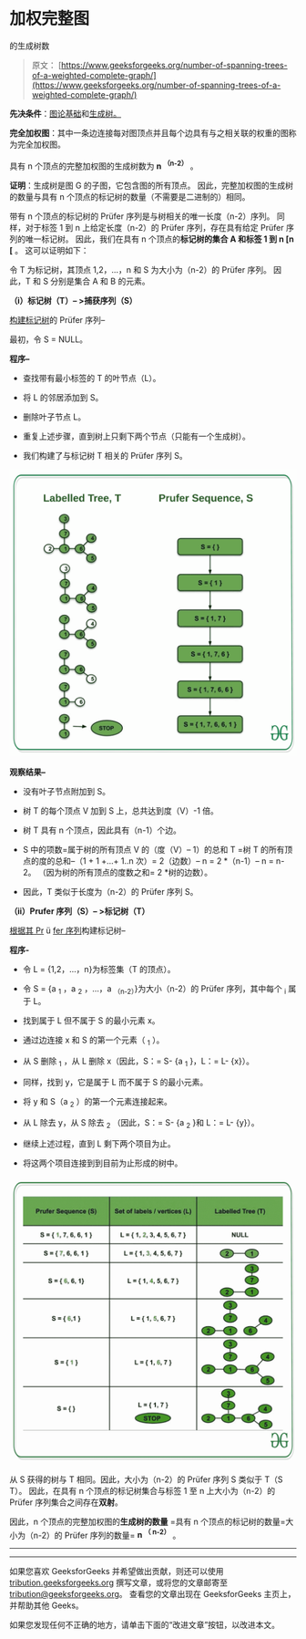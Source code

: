 # 加权完整图

的生成树数

> 原文： [https://www.geeksforgeeks.org/number-of-spanning-trees-of-a-weighted-complete-graph/](https://www.geeksforgeeks.org/number-of-spanning-trees-of-a-weighted-complete-graph/)

**先决条件**：[图论基础](https://www.geeksforgeeks.org/mathematics-graph-theory-basics-set-1/)和[生成树。](https://en.wikipedia.org/wiki/Spanning_tree)

**完全加权图**：其中一条边连接每对图顶点并且每个边具有与之相关联的权重的图称为完全加权图。

具有 n 个顶点的完整加权图的生成树数为 **n <sup>（n-2）</sup>** 。

**证明**：生成树是图 G 的子图，它包含图的所有顶点。 因此，完整加权图的生成树的数量与具有 n 个顶点的标记树的数量（不需要是二进制的）相同。

带有 n 个顶点的标记树的 Prüfer 序列是与树相关的唯一长度（n-2）序列。 同样，对于标签 1 到 n 上给定长度（n-2）的 Prüfer 序列，存在具有给定 Prüfer 序列的唯一标记树。 因此，我们在具有 n 个顶点的**标记树的集合 A 和标签 1 到 n [n [** 。 这可以证明如下：

令 T 为标记树，其顶点 1,2，…，n 和 S 为大小为（n-2）的 Prüfer 序列。 因此，T 和 S 分别是集合 A 和 B 的元素。

**（i）标记树（T）– >捕获序列（S）**

<u>构建标记树</u>的 Prüfer 序列–

最初，令 S = NULL。

**程序–**

*   查找带有最小标签的 T 的叶节点（L）。

*   将 L 的邻居添加到 S。

*   删除叶子节点 L。

*   重复上述步骤，直到树上只剩下两个节点（只能有一个生成树）。

*   我们构建了与标记树 T 相关的 Prüfer 序列 S。

![](img/4a1b0c44c414dce56ff31661a244f39a.png)

**观察结果–**

*   没有叶子节点附加到 S。

*   树 T 的每个顶点 V 加到 S 上，总共达到度（V）-1 倍。

*   树 T 具有 n 个顶点，因此具有（n-1）个边。

*   S 中的项数=属于树的所有顶点 V 的（度（V）– 1）的总和 T =树 T 的所有顶点的度的总和–（1 + 1 +…+ 1..n 次）= 2（边数）– n = 2 *（n-1）– n = n-2。 （因为树的所有顶点的度数之和= 2 *树的边数）。

*   因此，T 类似于长度为（n-2）的 Prüfer 序列 S。

**（ii）Prufer 序列（S）– >标记树（T）**

<u>根据其 Pr</u> ü <u>fer 序列</u>构建标记树–

**程序-**

*   令 L = {1,2，…，n}为标签集（T 的顶点）。

*   令 S = {a <sub>1</sub> ，a <sub>2</sub> ，…，a <sub>（n-2）</sub>}为大小（n-2）的 Prüfer 序列，其中每个 <sub>i</sub> 属于 L。

*   找到属于 L 但不属于 S 的最小元素 x。

*   通过边连接 x 和 S 的第一个元素（ <sub>1</sub> ）。

*   从 S 删除 <sub>1</sub> ，从 L 删除 x（因此，S：= S- {a <sub>1</sub> }，L：= L- {x}）。

*   同样，找到 y，它是属于 L 而不属于 S 的最小元素。

*   将 y 和 S（a <sub>2</sub> ）的第一个元素连接起来。

*   从 L 除去 y，从 S 除去 <sub>2</sub> （因此，S：= S- {a <sub>2</sub> }和 L：= L- {y}）。

*   继续上述过程，直到 L 剩下两个项目为止。

*   将这两个项目连接到到目前为止形成的树中。

![](img/37758aa4f9dd8286d5b07af0980e23db.png)

从 S 获得的树与 T 相同。因此，大小为（n-2）的 Prüfer 序列 S 类似于 T（S T）。 因此，在具有 n 个顶点的标记树集合与标签 1 至 n 上大小为（n-2）的 Prüfer 序列集合之间存在**双射**。

因此，n 个顶点的完整加权图的**生成树的数量** =具有 n 个顶点的标记树的数量=大小为（n-2）的 Prüfer 序列的数量= **n <sup>（ n-2）</sup>** 。



* * *

* * *

如果您喜欢 GeeksforGeeks 并希望做出贡献，则还可以使用 [tribution.geeksforgeeks.org](https://contribute.geeksforgeeks.org/) 撰写文章，或将您的文章邮寄至 tribution@geeksforgeeks.org。 查看您的文章出现在 GeeksforGeeks 主页上，并帮助其他 Geeks。

如果您发现任何不正确的地方，请单击下面的“改进文章”按钮，以改进本文。